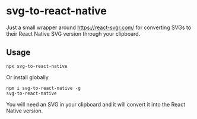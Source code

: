 # svg-to-react-native

Just a small wrapper around https://react-svgr.com/ for converting SVGs to their
React Native SVG version through your clipboard.

## Usage
```
npx svg-to-react-native
```

Or install globally
```
npm i svg-to-react-native -g
svg-to-react-native
```

You will need an SVG in your clipboard and it will convert it into the React Native version.